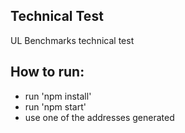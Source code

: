 ## Technical Test
UL Benchmarks technical test

## How to run:
 - run 'npm install'
 - run 'npm start'
 - use one of the addresses generated
